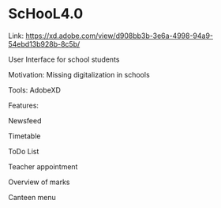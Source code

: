 # ScHooL4.0
Link: https://xd.adobe.com/view/d908bb3b-3e6a-4998-94a9-54ebd13b928b-8c5b/

User Interface for school students

Motivation: Missing digitalization in schools

Tools: AdobeXD

Features: 

Newsfeed

Timetable

ToDo List

Teacher appointment

Overview of marks

Canteen menu
